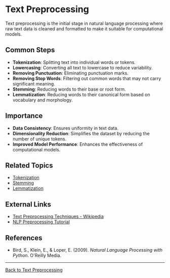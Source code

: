 # Text Preprocessing

Text preprocessing is the initial stage in natural language processing where raw text data is cleaned and formatted to make it suitable for computational models.

## Common Steps

- **Tokenization**: Splitting text into individual words or tokens.
- **Lowercasing**: Converting all text to lowercase to reduce variability.
- **Removing Punctuation**: Eliminating punctuation marks.
- **Removing Stop Words**: Filtering out common words that may not carry significant meaning.
- **Stemming**: Reducing words to their base or root form.
- **Lemmatization**: Reducing words to their canonical form based on vocabulary and morphology.

## Importance

- **Data Consistency**: Ensures uniformity in text data.
- **Dimensionality Reduction**: Simplifies the dataset by reducing the number of unique tokens.
- **Improved Model Performance**: Enhances the effectiveness of computational models.

## Related Topics

- [Tokenization](Tokenization.md)
- [Stemming](Stemming.md)
- [Lemmatization](Lemmatization.md)

## External Links

- [Text Preprocessing Techniques - Wikipedia](https://en.wikipedia.org/wiki/Text_preprocessing)
- [NLP Preprocessing Tutorial](https://www.kdnuggets.com/2019/04/text-preprocessing-nlp.html)

## References

- Bird, S., Klein, E., & Loper, E. (2009). *Natural Language Processing with Python*. O'Reilly Media.

---

[Back to Text Preprocessing](README.md)

